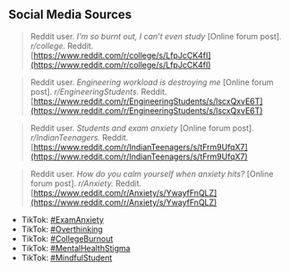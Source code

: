 ## Social Media Sources

> Reddit user. *I’m so burnt out, I can’t even study* [Online forum post]. *r/college.* Reddit.  
> [https://www.reddit.com/r/college/s/LfpJcCK4fI](https://www.reddit.com/r/college/s/LfpJcCK4fI)

> Reddit user. *Engineering workload is destroying me* [Online forum post]. *r/EngineeringStudents.* Reddit.  
> [https://www.reddit.com/r/EngineeringStudents/s/lscxQxvE6T](https://www.reddit.com/r/EngineeringStudents/s/lscxQxvE6T)

> Reddit user. *Students and exam anxiety* [Online forum post]. *r/IndianTeenagers.* Reddit.  
> [https://www.reddit.com/r/IndianTeenagers/s/tFrm9UfqX7](https://www.reddit.com/r/IndianTeenagers/s/tFrm9UfqX7)

> Reddit user. *How do you calm yourself when anxiety hits?* [Online forum post]. *r/Anxiety.* Reddit.  
> [https://www.reddit.com/r/Anxiety/s/YwayfFnQLZ](https://www.reddit.com/r/Anxiety/s/YwayfFnQLZ)


- TikTok: [#ExamAnxiety](https://www.tiktok.com/tag/examanxiety)
- TikTok: [#Overthinking](https://www.tiktok.com/tag/overthinking)
- TikTok: [#CollegeBurnout](https://www.tiktok.com/tag/collegeburnout)
- TikTok: [#MentalHealthStigma](https://www.tiktok.com/tag/mentalhealthstigma)
- TikTok: [#MindfulStudent](https://www.tiktok.com/tag/mindfulstudent)
